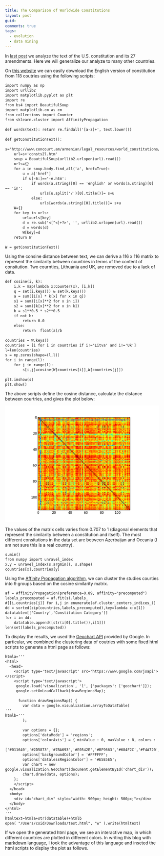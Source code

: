 ```yaml
---
title: The Comparison of Worldwide Constitutions
layout: post
guid:
comments: true
tags:
  - evolution
  - data mining
---
```



In [last post](http://csidsocialmedia.github.io/2014/03/25/The-Evolution-of-the-US-Constitution.html) we analyze the text of the U.S. constitution and its 27 amendments. Here we will generalize our analyze to many other countries. 

On [this website](http://www.concourt.am/armenian/legal_resources/world_constitutions/constit/consts2l.htm) we can easily download the English version of constitution from 118 coutries using the following scripts:

    import numpy as np
    import urllib2
    import matplotlib.pyplot as plt
    import re
    from bs4 import BeautifulSoup
    import matplotlib.cm as cm
    from collections import Counter
	from sklearn.cluster import AffinityPropagation
	
    def words(text): return re.findall('[a-z]+', text.lower()) 
    
    def getConstitutionText():
        s='http://www.concourt.am/armenian/legal_resources/world_constitutions/constit/'
        url=s+'consts2l.htm'
        soup = BeautifulSoup(urllib2.urlopen(url).read())
        urls={}
        for a in soup.body.find_all('a', href=True):
            u = a['href']
            if u[-6:]=='-e.htm':
                if words(a.string)[0] == 'english' or words(a.string)[0] == 'in':
                    urls[u.split('/')[0].title()]= s+u
                else:
                    urls[words(a.string)[0].title()]= s+u
        W={}
        for key in urls:
            url=urls[key]
            d = re.sub('<[^<]+?>', '', urllib2.urlopen(url).read())
            d = words(d)
            W[key]=d
        return W
    
    W = getConstitutionText()

Using the consine distance between text, we can derive a 116 x 116 matrix to represent the similarity between countries in terms of the content of consitution. Two cournties, Lithuania and UK, are removed due to a lack of data. 

    def cosine(i, k):
        i,k = map(lambda x:Counter(x), [i,k])
        q = set(i.keys()) & set(k.keys())
        a = sum([i[x] * k[x] for x in q])
        s1 = sum([i[x]**2 for x in i])
        s2 = sum([k[x]**2 for x in k])
        b = s1**0.5 * s2**0.5
        if not b:
            return 0.0
        else:
            return  float(a)/b
    
    countries = W.keys()
    countries = [i for i in countries if i!='Litva' and i!='Uk']
    l=len(countries)
    s = np.zeros(shape=(l,l))
    for i in range(l):
        for j in range(l):
            s[i,j]=cosine(W[countries[i]],W[countries[j]])
            
    plt.imshow(s)
    plt.show() 

The above scripts define the cosine distance, calculate the distance between courtries, and gives the plot below:

![smatrix](/media/files/2014-03-31-The-Comparison-of-Worldwide-Constitutions/smatrix.png)

The values of the matrix cells varies from 0.707 to 1 (diagonal elements that represent the similarity between a constitution and itself). The most different consitutions in the data set are between Azerbaijan and Oceania (I am not sure this is a real country).

    s.min()
    from numpy import unravel_index
    x,y = unravel_index(s.argmin(), s.shape)
    countries[x],countries[y]

Using the [Affinity Propagation algorithm](http://genes.toronto.edu/index.php?q=affinity%20propagation), we can cluster the studies courties into 9 groups based on the cosine similarity matrix. 

    af = AffinityPropagation(preference=0.89, affinity="precomputed")
    labels_precomputed = af.fit(s).labels_
    #[[i,countries[j]] for i,j in enumerate(af.cluster_centers_indices_)]
    dd = sorted(zip(countries,labels_precomputed),key=lambda x:x[1])
    datatable=[['Country','Constitution Category']]
    for i in dd:
        datatable.append([str(i[0].title()),i[1]])
    len(set(labels_precomputed))

To display the results, we used the [Geochart API](https://developers.google.com/chart/interactive/docs/gallery/geochart) provided by Google. In particular, we combined the clustering data of coutries with some fixed html scripts to generate a html page as follows:

    htmla='''
    <html>
      <head>
        <script type='text/javascript' src='https://www.google.com/jsapi'></script>
        <script type='text/javascript'>
         google.load('visualization', '1', {'packages': ['geochart']});
         google.setOnLoadCallback(drawRegionsMap);
    
          function drawRegionsMap() {
            var data = google.visualization.arrayToDataTable(
    '''
    htmlb='''
            );
    
            var options = {};
            options['dataMode'] = 'regions';
            options['colorAxis'] = { minValue : 0, maxValue : 8, colors :
            ['#011640','#2D5873','#7BA693','#E0542E','#BF9663','#684F2C','#F4A720','#EF8C12','#BFBA9F']};
            options['backgroundColor'] = '#FFFFFF';
            options['datalessRegionColor'] = '#E5E5E5';
            var chart = new google.visualization.GeoChart(document.getElementById('chart_div'));
            chart.draw(data, options);
        };
        </script>
      </head>
      <body>
        <div id="chart_div" style="width: 900px; height: 500px;"></div>
      </body>
    </html>
    '''
    htmltext=htmla+str(datatable)+htmlb
    open( "/Users/csid/Downloads/test.html", "w" ).write(htmltext)
	

If we open the generated html page, we see an interactive map, in which different countries are plotted in different colors.  In writing this blog with [markdown](https://daringfireball.net/projects/markdown/) language, I took the advantage of this language and inseted the html scripts to display the plot as follows.


<html>
  <head>
    <script type='text/javascript' src='https://www.google.com/jsapi'></script>
    <script type='text/javascript'>
     google.load('visualization', '1', {'packages': ['geochart']});
     google.setOnLoadCallback(drawRegionsMap);

      function drawRegionsMap() {
        var data = google.visualization.arrayToDataTable(
[['Country', 'Constitution Category'], ['Bahrain', 0], ['Slovenia', 0], ['Albania', 0], ['Afghanistan', 0], ['Iraq', 0], ['Qatar', 0], ['Swiss', 0], ['Azer', 1], ['Chechnya', 1], ['Ukraine', 1], ['Canada', 2], ['Spain', 2], ['Australia', 2], ['Argent', 2], ['Usa', 2], ['Thailand', 2], ['Puerto', 2], ['Israel', 2], ['Philippines', 2], ['Bosnia', 2], ['Hawaii', 2], ['Laos', 3], ['China', 3], ['Vietnam', 3], ['Jordan', 4], ['Liberia', 4], ['Oman', 4], ['Turkey', 4], ['Mongolia', 4], ['Norway', 4], ['Luxembrg', 4], ['Cypros', 4], ['Romania', 4], ['Portugal', 4], ['Austria', 4], ['Brazil', 4], ['Hong', 4], ['Ireland', 4], ['Iran', 4], ['Haiti', 4], ['Belgia', 4], ['Saudi', 4], ['Estonia', 4], ['Italy', 4], ['Tibet', 4], ['Iceland', 4], ['Germany', 4], ['Venezuel', 4], ['Andorra', 4], ['South', 4], ['Greece', 4], ['Macedon', 5], ['Finland', 5], ['Libya', 5], ['Indonesia', 5], ['Hungary', 5], ['Kuwait', 5], ['Georgia', 5], ['Moldova', 5], ['Czech', 5], ['Lebanon', 5], ['Suriname', 5], ['Mauritania', 5], ['Syria', 5], ['Tunisia', 5], ['Jamaica', 6], ['Antigua', 6], ['Pakistan', 6], ['India', 6], ['Oceania', 6], ['New', 6], ['Malawi', 6], ['Singapore', 6], ['Sweden', 6], ['Malaysia', 6], ['Uganda', 6], ['Bahamas', 6], ['Nigeria', 6], ['Namibia', 6], ['Belize', 6], ['Dominica', 6], ['Barbados', 6], ['Trinidad', 6], ['Nepal', 6], ['Malta', 6], ['Zambia', 6], ['Sri', 6], ['Guyana', 6], ['St', 6], ['Serbia', 7], ['Yugoslavia', 7], ['Cambodia', 8], ['Ethiopia', 8], ['Nethrlnd', 8], ['Japan', 8], ['Yemen', 8], ['Eritrea', 8], ['France', 8], ['Dania', 8], ['Rwanda', 8], ['Slovakia', 8], ['Armenia', 8], ['Russia', 8], ['Bulgaria', 8], ['Angola', 8], ['Mozambique', 8], ['Madagascar', 8], ['Belarus', 8], ['Poland', 8], ['Morocco', 8], ['Egypt', 8], ['Taiwan', 8], ['Latvia', 8], ['Iroquois', 8], ['Congo', 8], ['Croatia', 8]]
        );

        var options = {};
        options['dataMode'] = 'regions';
        options['colorAxis'] = { minValue : 0, maxValue : 8, colors :
        ['#011640','#2D5873','#7BA693','#E0542E','#BF9663','#684F2C','#F4A720','#EF8C12','#BFBA9F']};
        options['backgroundColor'] = '#FFFFFF';
        options['datalessRegionColor'] = '#E5E5E5';
        var chart = new google.visualization.GeoChart(document.getElementById('chart_div'));
        chart.draw(data, options);
    };
    </script>
  </head>
  <body>
    <div id="chart_div" style="width: 900px; height: 500px;"></div>
  </body>
</html>


Some interesting assumptions can be obtained by observing the above plot. There are courties which are close to each other in geological distance and also are similar with each other in terms of constitution. They are:

1. China, Laos, and Vietnam (note that they are/were communist countries);
2. Canada and the U.S. (The North America area);  
3. India and Pakistan (South Asia);
4. East Europe countries including Russia.

I will leave more fun for the reader to discover more interesting things from this plot (such as the clusters in the middle east). But before we end this exploration, I would like to mention a surpring fact that is related to the [current news](http://www.bbc.com/news/world-europe-26822475) in Crimea, Ukraine.  Guess who is the only other country/region which share the similar constitutions with Ukraine in our data set? 

Chechnya. You can not find this "country" in the above map because it is now already a part of Russia.
